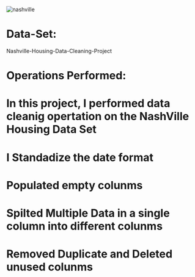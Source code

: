 ![nashville](https://github.com/OfemiAdeniyi/Nashville-Housing-Data-Cleaning-Project/assets/160871523/906fbb83-de46-44cd-8163-d104cd4230c6)

# Data-Set:

Nashville-Housing-Data-Cleaning-Project

# Operations Performed:

# In this project, I performed data cleanig opertation on the NashVille Housing Data Set
# I Standadize the date format
# Populated empty colunms
# Spilted Multiple Data in a single column into different colunms
# Removed Duplicate and Deleted unused colunms
